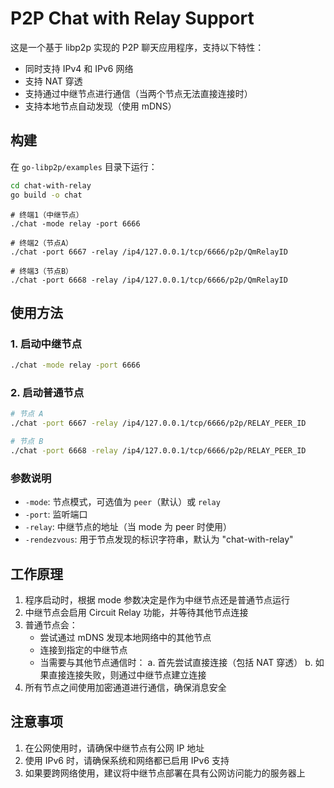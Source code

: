 # P2P Chat with Relay Support

这是一个基于 libp2p 实现的 P2P 聊天应用程序，支持以下特性：

- 同时支持 IPv4 和 IPv6 网络
- 支持 NAT 穿透
- 支持通过中继节点进行通信（当两个节点无法直接连接时）
- 支持本地节点自动发现（使用 mDNS）

## 构建

在 `go-libp2p/examples` 目录下运行：

```bash
cd chat-with-relay
go build -o chat
```

```
# 终端1（中继节点）
./chat -mode relay -port 6666

# 终端2（节点A）
./chat -port 6667 -relay /ip4/127.0.0.1/tcp/6666/p2p/QmRelayID

# 终端3（节点B）
./chat -port 6668 -relay /ip4/127.0.0.1/tcp/6666/p2p/QmRelayID
```

## 使用方法

### 1. 启动中继节点

```bash
./chat -mode relay -port 6666
```

### 2. 启动普通节点

```bash
# 节点 A
./chat -port 6667 -relay /ip4/127.0.0.1/tcp/6666/p2p/RELAY_PEER_ID

# 节点 B
./chat -port 6668 -relay /ip4/127.0.0.1/tcp/6666/p2p/RELAY_PEER_ID
```

### 参数说明

- `-mode`: 节点模式，可选值为 `peer`（默认）或 `relay`
- `-port`: 监听端口
- `-relay`: 中继节点的地址（当 mode 为 peer 时使用）
- `-rendezvous`: 用于节点发现的标识字符串，默认为 "chat-with-relay"

## 工作原理

1. 程序启动时，根据 mode 参数决定是作为中继节点还是普通节点运行
2. 中继节点会启用 Circuit Relay 功能，并等待其他节点连接
3. 普通节点会：
   - 尝试通过 mDNS 发现本地网络中的其他节点
   - 连接到指定的中继节点
   - 当需要与其他节点通信时：
     a. 首先尝试直接连接（包括 NAT 穿透）
     b. 如果直接连接失败，则通过中继节点建立连接
4. 所有节点之间使用加密通道进行通信，确保消息安全

## 注意事项

1. 在公网使用时，请确保中继节点有公网 IP 地址
2. 使用 IPv6 时，请确保系统和网络都已启用 IPv6 支持
3. 如果要跨网络使用，建议将中继节点部署在具有公网访问能力的服务器上